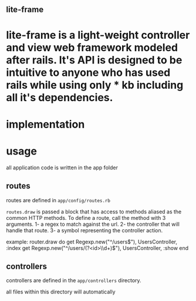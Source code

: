 ## lite-frame

# lite-frame is a light-weight controller and view web framework modeled after rails. It's API is designed to be intuitive to anyone who has used rails while using only * kb including all it's dependencies.

# implementation


# usage
all application code is written in the app folder

## routes
routes are defined in `app/config/routes.rb`

`routes.draw` is passed a block that has access to methods aliased as the common HTTP methods. To define a route, call the method with 3 arguments.
1- a regex to match against the url.
2- the controller that will handle that route.
3- a symbol representing the controller action.

example:
router.draw do
  get Regexp.new("^/users$"), UsersController, :index
  get Regexp.new("^/users/(?<id>\\d+)$"), UsersController, :show
end

## controllers
controllers are defined in the `app/controllers` directory.

all files within this directory will automatically
